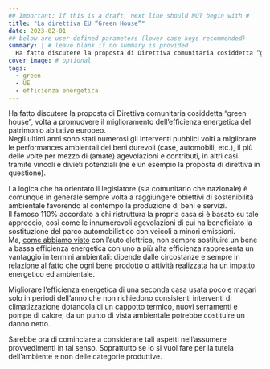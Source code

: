 ```yaml
---
## Important: If this is a draft, next line should NOT begin with #
title: "La direttiva EU “Green House”"
date: 2023-02-01
## below are user-defined parameters (lower case keys recommended)
summary: | # leave blank if no summary is provided
  Ha fatto discutere la proposta di Direttiva comunitaria cosiddetta “green house”, volta a promuovere il miglioramento dell’efficienza energetica del patrimonio abitativo europeo.
cover_image: # optional
tags:
  - green
  - UE
  - efficienza energetica
---
```


Ha fatto discutere la proposta di Direttiva comunitaria cosiddetta “green house”, volta a promuovere il miglioramento dell’efficienza energetica del patrimonio abitativo europeo.  
Negli ultimi anni sono stati numerosi gli interventi pubblici volti a migliorare le performances ambientali dei beni durevoli (case, automobili, etc.), il più delle volte per mezzo di (amate) agevolazioni e contributi, in altri casi tramite vincoli e divieti potenziali (ne è un esempio la proposta di direttiva in questione).  

La logica che ha orientato il legislatore (sia comunitario che nazionale) è comunque in generale sempre volta a raggiungere obiettivi di sostenibilità ambientale favorendo al contempo la produzione di beni e servizi.  
Il famoso 110% accordato a chi ristruttura la propria casa si è basato su tale approccio, così come le innumerevoli agevolazioni di cui ha beneficiato la sostituzione del parco automobilistico con veicoli a minori emissioni.  
Ma, [come abbiamo visto](/articles/veicoli-elettrici-quale-impatto-ambientale/) con l’auto elettrica, non sempre sostituire un bene a bassa efficienza energetica con uno a più alta efficienza rappresenta un vantaggio in termini ambientali: dipende dalle circostanze e sempre in relazione al fatto che ogni bene prodotto o attività realizzata ha un impatto energetico ed ambientale. 

Migliorare l’efficienza energetica di una seconda casa usata poco e magari solo in periodi dell’anno che non richiedono consistenti interventi di climatizzazione dotandola di un cappotto termico, nuovi serramenti e pompe di calore, da un punto di vista ambientale potrebbe costituire un danno netto. 

Sarebbe ora di cominciare a considerare tali aspetti nell’assumere provvedimenti in tal senso. Soprattutto se lo si vuol fare per la tutela dell’ambiente e non delle categorie produttive. 


<!--
  created 2023-02-01 15:42:54.450687 +0100 CET m=+0.022442210
-->